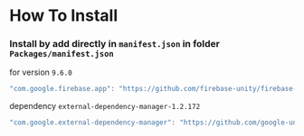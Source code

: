 # How To Install

### Install by add directly in `manifest.json` in folder `Packages/manifest.json`

for version `9.6.0`
```csharp
"com.google.firebase.app": "https://github.com/firebase-unity/firebase-app.git#9.6.0",
```

dependency `external-dependency-manager-1.2.172`
```csharp
"com.google.external-dependency-manager": "https://github.com/google-unity/external-dependency-manager.git#1.2.172",
```
